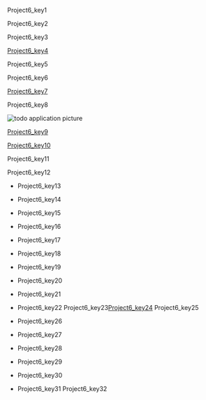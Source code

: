 Project6_key1


Project6_key2


Project6_key3


[Project6_key4](https://blog.logrocket.com/localstorage-javascript-complete-guide/)



Project6_key5


Project6_key6


[Project6_key7](https://drive.google.com/file/d/1X2q-UQzn3HhHEHPr63U9mV9Axoo4g6qR/view?usp=sharing)


Project6_key8


![todo application picture](https://lh5.googleusercontent.com/DlBxAIKgWC9h2jYKhJ5YCqBXDsYuanny4NsH-tiJk84ztmt_BbNmHdPm-tcordPG5r-ERfLX7Ugd4nrj3pIFimeEo8pbQ48zkbkXY1663LwE9fbURKPk6_LfSpsxWEd-p8y1u6k6)

[Project6_key9](https://github.com/vknayak/JS-projects/blob/main/Project6/index.html)


[Project6_key10](https://github.com/vknayak/JS-projects/blob/main/Project6/script.js)


Project6_key11


Project6_key12
- Project6_key13
- Project6_key14
- Project6_key15
- Project6_key16
- Project6_key17
- Project6_key18
- Project6_key19
- Project6_key20
- Project6_key21
- Project6_key22
Project6_key23[Project6_key24](https://www.w3schools.com/jsref/prop_html_innerhtml.asp)
Project6_key25

- Project6_key26
- Project6_key27
- Project6_key28
- Project6_key29
- Project6_key30
- Project6_key31
Project6_key32
